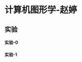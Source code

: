 <html>
<head>
<meta charset ="utf-8">
</head>
<h1>计算机图形学-赵婷</h1>
<h2>实验</h2>
<h4>实验-0 </h4>
<h4>实验-1 </h4>
</html>
